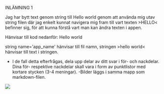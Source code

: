 
INLÄMNING 1

Jag har bytt text genom string till Hello world genom att använda mig utav string filen där jag enkelt kunnat navigera mig fram till vart texten >HELLO< 
befinner sig, för att kunna förstå vart man kan ändra texten i appen.

Hänvisar till kod nedanför:
<resources>
<string name="app_name">Hello world</string>
</resources>

string name='app_name' hänvisar till fil namn, stringen >hello world< hänvisar till text i stringen. 

- I de fall detta efterfrågas, dela upp delar av ditt svar i för- och nackdelar. Dina för- respektive nackdelar skall vara i form av punktlistor med kortare stycken (3-4 meningar).
-Bilder läggs i samma mapp som markdown-filen.

![](android.png)
